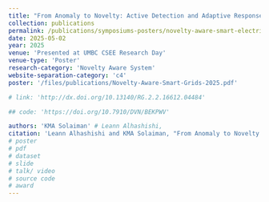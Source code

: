 ```yaml
---
title: "From Anomaly to Novelty: Active Detection and Adaptive Response in Smart Grids"
collection: publications 
permalink: /publications/symposiums-posters/novelty-aware-smart-electric-grid
date: 2025-05-02
year: 2025
venue: 'Presented at UMBC CSEE Research Day'
venue-type: 'Poster'
research-category: 'Novelty Aware System'
website-separation-category: 'c4'
poster: '/files/publications/Novelty-Aware-Smart-Grids-2025.pdf' 

# link: 'http://dx.doi.org/10.13140/RG.2.2.16612.04484'

## code: 'https://doi.org/10.7910/DVN/BEKPWV'

authors: 'KMA Solaiman' # Leann Alhashishi,
citation: 'Leann Alhashishi and KMA Solaiman, "From Anomaly to Novelty: Active Detection and Adaptive Response in Smart Grids,” in UMBC CSEE Research Day 2025.'
# poster
# pdf
# dataset
# slide
# talk/ video
# source code
# award
---
```

